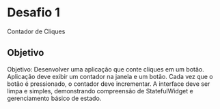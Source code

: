 # Desafio 1

Contador de Cliques

## Objetivo

Objetivo: Desenvolver uma aplicação que conte cliques em um botão.
Aplicação deve exibir um contador na janela e um botão.
Cada vez que o botão é pressionado, o contador deve incrementar.
A interface deve ser limpa e simples, demonstrando compreensão de StatefulWidget e gerenciamento básico de estado.
